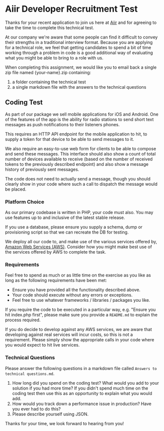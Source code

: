 # Aiir Developer Recruitment Test #

Thanks for your recent application to join us here at [Aiir][aiir] and for agreeing to take the time to complete this technical test.

At our company we're aware that some people can find it difficult to convey their strengths in a traditional interview format. Because you are applying for a technical role, we feel that getting candidates to spend a bit of time working through a problem in code is a good additional way of evaluating what you might be able to bring to a role with us.

When completing this assignment, we would like you to email back a single zip file named {your-name}.zip containing:

1. a folder containing the technical test
2. a single markdown file with the answers to the technical questions

## Coding Test ##

As part of our package we sell mobile applications for iOS and Android. One of the features of the app is the ability for radio stations to send short text messages as push notifications to their listeners phones.

This requires an HTTP API endpoint for the mobile application to hit, to supply a token for that device to be able to send messages to it.

We also require an easy-to-use web form for clients to be able to compose and send these messages. This interface should also show a count of total number of devices available to receive (based on the number of received tokens to the previously described endpoint) and also show a message history of previously sent messages.

The code does not need to actually send a message, though you should clearly show in your code where such a call to dispatch the message would be placed.

### Platform Choice ###

As our primary codebase is written in PHP, your code must also. You may use features up to and inclusive of the latest stable release.

If you use a database, please ensure you supply a schema, dump or provisioning script so that we can recreate the DB for testing.

We deploy all our code to, and make use of the various services offered by, [Amazon Web Services (AWS)][aws]. Consider how you might make best use of the services offered by AWS to complete the task.

### Requirements ###

Feel free to spend as much or as little time on the exercise as you like as long as the following requirements have been met:

* Ensure you have provided all the functionality described above.
* Your code should execute without any errors or exceptions.
* Feel free to use whatever frameworks / libraries / packages you like.

If you require the code to be executed in a particular way, e.g. "Ensure you hit index.php first", please make sure you provide a `README.md` to explain the process required.

If you do decide to develop against any AWS services, we are aware that developing against real services will incur costs, so this is not a requirement. Please simply show the appropriate calls in your code where you would expect to hit live services.

### Technical Questions ###

Please answer the following questions in a markdown file called `Answers to technical questions.md`.

1. How long did you spend on the coding test? What would you add to your solution if you had more time? If you didn't spend much time on the coding test then use this as an opportunity to explain what you would add.
2. How would you track down a performance issue in production? Have you ever had to do this?
3. Please describe yourself using JSON.

Thanks for your time, we look forward to hearing from you!

[aiir]: http://aiir.com/
[aws]: http://aws.amazon.com